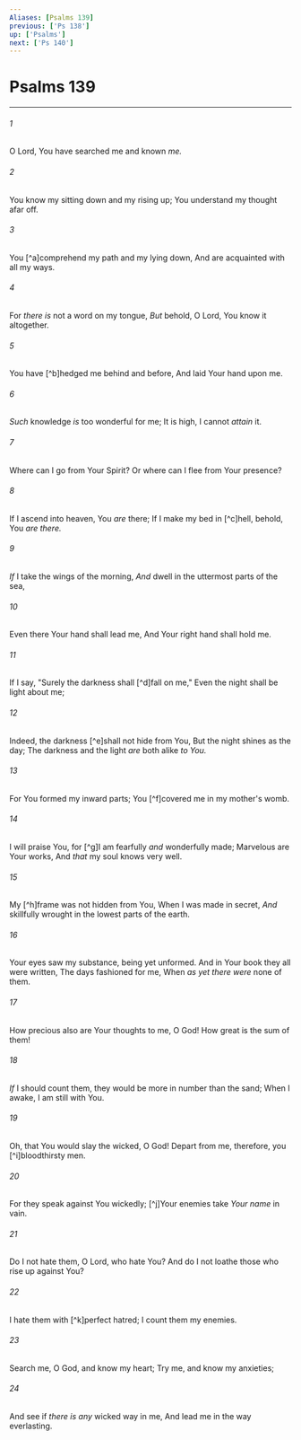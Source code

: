 ```yaml
---
Aliases: [Psalms 139]
previous: ['Ps 138']
up: ['Psalms']
next: ['Ps 140']
---
```

# Psalms 139

***


###### 1 
O Lord, You have searched me and known _me._ 

###### 2 
You know my sitting down and my rising up; You understand my thought afar off. 

###### 3 
You [^a]comprehend my path and my lying down, And are acquainted with all my ways. 

###### 4 
For _there is_ not a word on my tongue, _But_ behold, O Lord, You know it altogether. 

###### 5 
You have [^b]hedged me behind and before, And laid Your hand upon me. 

###### 6 
_Such_ knowledge _is_ too wonderful for me; It is high, I cannot _attain_ it. 

###### 7 
Where can I go from Your Spirit? Or where can I flee from Your presence? 

###### 8 
If I ascend into heaven, You _are_ there; If I make my bed in [^c]hell, behold, You _are there._ 

###### 9 
_If_ I take the wings of the morning, _And_ dwell in the uttermost parts of the sea, 

###### 10 
Even there Your hand shall lead me, And Your right hand shall hold me. 

###### 11 
If I say, "Surely the darkness shall [^d]fall on me," Even the night shall be light about me; 

###### 12 
Indeed, the darkness [^e]shall not hide from You, But the night shines as the day; The darkness and the light _are_ both alike _to You._ 

###### 13 
For You formed my inward parts; You [^f]covered me in my mother's womb. 

###### 14 
I will praise You, for [^g]I am fearfully _and_ wonderfully made; Marvelous are Your works, And _that_ my soul knows very well. 

###### 15 
My [^h]frame was not hidden from You, When I was made in secret, _And_ skillfully wrought in the lowest parts of the earth. 

###### 16 
Your eyes saw my substance, being yet unformed. And in Your book they all were written, The days fashioned for me, When _as yet there were_ none of them. 

###### 17 
How precious also are Your thoughts to me, O God! How great is the sum of them! 

###### 18 
_If_ I should count them, they would be more in number than the sand; When I awake, I am still with You. 

###### 19 
Oh, that You would slay the wicked, O God! Depart from me, therefore, you [^i]bloodthirsty men. 

###### 20 
For they speak against You wickedly; [^j]Your enemies take _Your name_ in vain. 

###### 21 
Do I not hate them, O Lord, who hate You? And do I not loathe those who rise up against You? 

###### 22 
I hate them with [^k]perfect hatred; I count them my enemies. 

###### 23 
Search me, O God, and know my heart; Try me, and know my anxieties; 

###### 24 
And see if _there is any_ wicked way in me, And lead me in the way everlasting.
